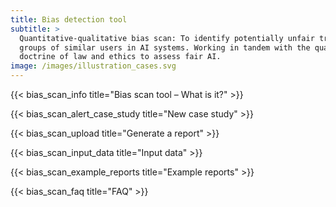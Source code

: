 ```yaml
---
title: Bias detection tool
subtitle: >
  Quantitative-qualitative bias scan: To identify potentially unfair treated
  groups of similar users in AI systems. Working in tandem with the qualitative
  doctrine of law and ethics to assess fair AI.
image: /images/illustration_cases.svg
---
```


{{< bias_scan_info title="Bias scan tool – What is it?" >}}

{{< bias_scan_alert_case_study title="New case study" >}}

{{< bias_scan_upload title="Generate a report" >}}

{{< bias_scan_input_data title="Input data" >}}

{{< bias_scan_example_reports title="Example reports" >}}

{{< bias_scan_faq title="FAQ" >}}
